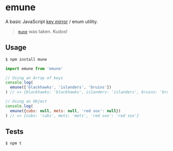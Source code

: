 emune
=====

A basic JavaScript [key mirror](https://sdgluck.github.io/2015/08/12/key-mirrors/) / enum utility.

> [`mune`](https://www.npmjs.com/package/mune) was taken. Kudos!


## Usage

```bash
$ npm install mune
```

```js
import emune from 'emune'

// Using an Array of keys
console.log(
  emune(['blackhawks', 'islanders', 'bruins'])
) // => {blackhawks: 'blackhawks', islanders: 'islanders', bruins: 'bruins'}

// Using an Object
console.log(
  emune({cubs: null, mets: null, 'red sox': null})
) // => {cubs: 'cubs', mets: 'mets', 'red sox': 'red sox'}
```

## Tests

```bash
$ npm t
```
